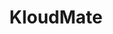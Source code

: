 ---
blog: https://blog.kloudmate.com/
instagram: https://instagram.com/kloudmate
linkedin: https://linkedin.com/company/kloudmate
logohandle: kloudmate
sort: kloudmate
title: KloudMate
twitter: https://x.com/kloudmate
website: https://www.kloudmate.com/
---